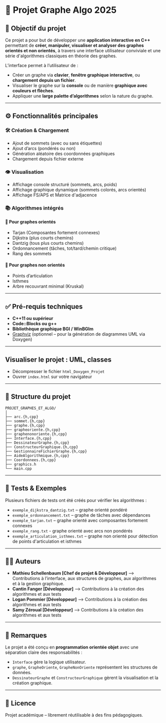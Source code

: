 # 🧠 Projet Graphe Algo 2025

## 🎯 Objectif du projet

Ce projet a pour but de développer une **application interactive en C++** permettant de **créer, manipuler, visualiser et analyser des graphes orientés et non orientés**, à travers une interface utilisateur conviviale et une série d'algorithmes classiques en théorie des graphes.

L’interface permet à l’utilisateur de :
- Créer un graphe via **clavier**, **fenêtre graphique interactive**, ou **chargement depuis un fichier**.
- Visualiser le graphe sur la **console** ou de manière **graphique avec couleurs et flèches**.
- Appliquer une **large palette d’algorithmes** selon la nature du graphe.

---

## ⚙️ Fonctionnalités principales

### 🛠 Création & Chargement
- Ajout de sommets (avec ou sans étiquettes)
- Ajout d’arcs (pondérés ou non)
- Génération aléatoire des coordonnées graphiques
- Chargement depuis fichier externe

### 👁️ Visualisation
- Affichage console structuré (sommets, arcs, poids)
- Affichage graphique dynamique (sommets colorés, arcs orientés)
- Affichage FS/APS et Matrice d'adjacence

### 📚 Algorithmes intégrés

#### 📌 Pour graphes orientés
- Tarjan (Composantes fortement connexes)
- Dijkstra (plus courts chemins)
- Dantzig (tous plus courts chemins)
- Ordonnancement (tâches, tot/tard/chemin critique)
- Rang des sommets

#### 🧩 Pour graphes non orientés
- Points d’articulation
- Isthmes
- Arbre recouvrant minimal (Kruskal)

---

## ✅ Pré-requis techniques

- **C++11 ou supérieur**
- **Code::Blocks ou g++**
- **Bibliothèque graphique BGI / WinBGIm**
- [Graphviz](https://graphviz.org/) (optionnel – pour la génération de diagrammes UML via Doxygen)

---

## Visualiser le projet : UML, classes

- Décompresser le fichier `html_Doxygen_Projet`
- Ouvrer `index.html` sur votre navigateur

---

## 📁 Structure du projet

```
PROJET_GRAPHES_ET_ALGO/
│
├── arc.{h,cpp}
├── sommet.{h,cpp}
├── graphe.{h,cpp}
├── grapheoriente.{h,cpp}
├── graphenonoriente.{h,cpp}
├── Interface.{h,cpp}
├── DessinateurGraphe.{h,cpp}
├── ConstructeurGraphique.{h,cpp}
├── GestionnaireFichierGraphe.{h,cpp}
├── AideAlgorithmique.{h,cpp}
├── Coordonnees.{h,cpp}
├── graphics.h
└── main.cpp
```

---

## 🧪 Tests & Exemples

Plusieurs fichiers de tests ont été créés pour vérifier les algorithmes :
- `exemple_dijkstra_dantzig.txt` – graphe orienté pondéré
- `exemple_ordonnancement.txt` – graphe de tâches avec dépendances
- `exemple_tarjan.txt` – graphe orienté avec composantes fortement connexes
- `exemple_rang.txt` - graphe orienté avec arcs non pondérés
- `exemple_articulation_isthmes.txt` – graphe non orienté pour détection de points d'articulation et isthmes

---

## 👨‍💻 Auteurs

- **Mathieu Schellenbaum [Chef de projet & Développeur]**
--> Contributions à l’interface, aux structures de graphes, aux algorithmes et à la gestion graphique.
- **Cantin Fanger [Développeur]**
--> Contributions à la création des algorithmes et aux tests
- **Logan Pommier [Développeur]**
--> Contributions à la création des algorithmes et aux tests
- **Samy Zéroual [Développeur]**
--> Contributions à la création des algorithmes et aux tests

---

## 📌 Remarques

Le projet a été conçu en **programmation orientée objet** avec une séparation claire des responsabilités :
- `Interface` gère la logique utilisateur.
- `graphe`, `GrapheOriente`, `GrapheNonOriente` représentent les structures de données.
- `DessinateurGraphe` et `ConstructeurGraphique` gèrent la visualisation et la création graphique.

---

## 📄 Licence

Projet académique – librement réutilisable à des fins pédagogiques.

